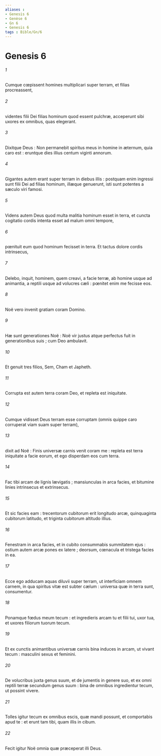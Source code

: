 ```yaml
---
aliases : 
- Genesis 6
- Genèse 6
- Gn 6
- Genesis 6
tags : Bible/Gn/6
---
```


# Genesis 6

###### 1
Cumque cœpissent homines multiplicari super terram, et filias procreassent,
###### 2
videntes filii Dei filias hominum quod essent pulchræ, acceperunt sibi uxores ex omnibus, quas elegerant.
###### 3
Dixitque Deus : Non permanebit spiritus meus in homine in æternum, quia caro est : eruntque dies illius centum viginti annorum.
###### 4
Gigantes autem erant super terram in diebus illis : postquam enim ingressi sunt filii Dei ad filias hominum, illæque genuerunt, isti sunt potentes a sæculo viri famosi.
###### 5
Videns autem Deus quod multa malitia hominum esset in terra, et cuncta cogitatio cordis intenta esset ad malum omni tempore,
###### 6
pœnituit eum quod hominum fecisset in terra. Et tactus dolore cordis intrinsecus,
###### 7
Delebo, inquit, hominem, quem creavi, a facie terræ, ab homine usque ad animantia, a reptili usque ad volucres cæli : pœnitet enim me fecisse eos.
###### 8
Noë vero invenit gratiam coram Domino.
###### 9
Hæ sunt generationes Noë : Noë vir justus atque perfectus fuit in generationibus suis ; cum Deo ambulavit.
###### 10
Et genuit tres filios, Sem, Cham et Japheth.
###### 11
Corrupta est autem terra coram Deo, et repleta est iniquitate.
###### 12
Cumque vidisset Deus terram esse corruptam (omnis quippe caro corruperat viam suam super terram),
###### 13
dixit ad Noë : Finis universæ carnis venit coram me : repleta est terra iniquitate a facie eorum, et ego disperdam eos cum terra.
###### 14
Fac tibi arcam de lignis lævigatis ; mansiunculas in arca facies, et bitumine linies intrinsecus et extrinsecus.
###### 15
Et sic facies eam : trecentorum cubitorum erit longitudo arcæ, quinquaginta cubitorum latitudo, et triginta cubitorum altitudo illius.
###### 16
Fenestram in arca facies, et in cubito consummabis summitatem ejus : ostium autem arcæ pones ex latere ; deorsum, cœnacula et tristega facies in ea.
###### 17
Ecce ego adducam aquas diluvii super terram, ut interficiam omnem carnem, in qua spiritus vitæ est subter cælum : universa quæ in terra sunt, consumentur.
###### 18
Ponamque fœdus meum tecum : et ingredieris arcam tu et filii tui, uxor tua, et uxores filiorum tuorum tecum.
###### 19
Et ex cunctis animantibus universæ carnis bina induces in arcam, ut vivant tecum : masculini sexus et feminini.
###### 20
De volucribus juxta genus suum, et de jumentis in genere suo, et ex omni reptili terræ secundum genus suum : bina de omnibus ingredientur tecum, ut possint vivere.
###### 21
Tolles igitur tecum ex omnibus escis, quæ mandi possunt, et comportabis apud te : et erunt tam tibi, quam illis in cibum.
###### 22
Fecit igitur Noë omnia quæ præceperat illi Deus.
